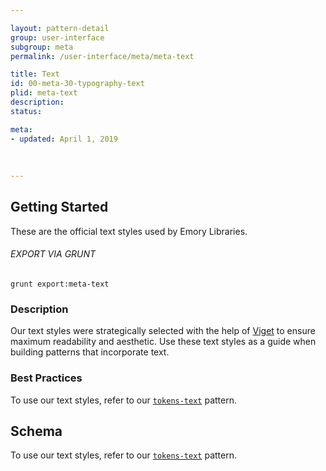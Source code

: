 ```yaml
---

layout: pattern-detail
group: user-interface
subgroup: meta
permalink: /user-interface/meta/meta-text

title: Text
id: 00-meta-30-typography-text
plid: meta-text
description: 
status: 

meta:
- updated: April 1, 2019
  
  
  
---
```



## Getting Started

These are the official text styles used by Emory Libraries.

###### EXPORT VIA GRUNT

```
grunt export:meta-text
```


### Description

Our text styles were strategically selected with the help of [Viget][Viget] to ensure maximum readability and aesthetic. Use these text styles as a guide when building patterns that incorporate text.


### Best Practices

To use our text styles, refer to our [`tokens-text`][tokens-text] pattern.


## Schema

To use our text styles, refer to our [`tokens-text`][tokens-text] pattern.


[Viget]: https://www.viget.com/
[tokens-text]: /patterns/10-tokens-10-globals-text/10-tokens-10-globals-text.html

